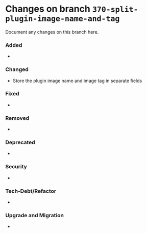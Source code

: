 # Changes on branch `370-split-plugin-image-name-and-tag`
Document any changes on this branch here.
### Added
- 

### Changed
- Store the plugin image name and image tag in separate fields

### Fixed
- 

### Removed
- 

### Deprecated
- 

### Security
- 

### Tech-Debt/Refactor
- 

### Upgrade and Migration
- 
